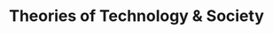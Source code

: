 ---
title: Theories of Technology & Society
num: 3
start_date: 2024-09-05
layout: default
lectures: [5, 6, 7, 8, 9]
description: >
    <p>Over the next three weeks, we will be examining select topics in Science & Technology Studies (STS): an interdisciplinary field that studies the relationship between scientific knowledge, technological systems, and society. Some questions we will explore:</p>
    <ul>
        <li>Is it possible for a technology to have politics and intent?</li>
        <li>Do certain technological developments fundamentally alter how people think and live?</li>
        <li>What does it mean for a technology or a dataset to be biased?</li>
        <li>Who do our technologies over-serve / under-serve?</li>
        <li>Why do we have the tendency to privilege technological solutions over other problem-solving approaches?</li>
        <li>How has scientific authority been used to diminsh other forms of knowledge and experience? How has it advanced particular agendas?</li>
    </ul>
---
